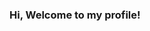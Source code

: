 ### Hi, Welcome to my profile!
<!--
<a href="https://github.com/herthiem/github-profile-trophy"><h2>🏆 Github Profile Trophy</h2></a>
<a href="https://github.com/hertheim/github-profile-trophy">
  <img width=800 src="https://github-profile-trophy.vercel.app/?username=hertheim&column=8&theme=gruvbox&no-frame=true"/>
</a>


---

<div>
  <img height="170" align="left" src="https://github-readme-stats.vercel.app/api?username=hertheim&count_private=true&include_all_commits=true" />
  <img src="https://github-readme-stats.vercel.app/api/top-langs/?username=hertheim&layout=compact" />
</div>
-->
